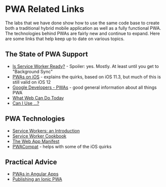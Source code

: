 # PWA Related Links

The labs that we have done show how to use the same code base to create both a traditional hybrid mobile application as well as a fully functional PWA. The technologies behind PWAs are fairly new and continue to expand. Here are some links that help keep up to date on various topics.

## The State of PWA Support

* <a href="https://jakearchibald.github.io/isserviceworkerready/" target="_blank">Is Service Worker Ready?</a> - Spoiler: yes. Mostly. At least until you get to "Background Sync"
* <a href="https://medium.com/@firt/progressive-web-apps-on-ios-are-here-d00430dee3a7" target="_blank">PWAs on iOS</a> - explains the quirks, based on iOS 11.3, but much of this is still valid on iOS 12
* <a href="https://developers.google.com/web/progressive-web-apps/" target="_blank">Google Developers - PWAs</a> - good general information about all things PWA
* <a href="https://whatwebcando.today/" target="_blank">What Web Can Do Today</a>
* <a href="https://caniuse.com/" target="_blank">Can I Use ...?</a>


## PWA Technologies

* <a href="https://developers.google.com/web/fundamentals/primers/service-workers/" target="_blank">Service Workers: an Introduction</a>
* <a href="https://serviceworke.rs/" target="_blank">Service Worker Cookbook</a>
* <a href="https://developers.google.com/web/fundamentals/web-app-manifest/" target="_blank">The Web App Manifest</a>
* <a href="https://developers.google.com/web/updates/2018/07/pwacompat" target="_blank">PWACompat</a> - helps with some of the iOS quirks


## Practical Advice

* <a href="https://angular.io/guide/service-worker-intro" target="_blank">PWAs in Angular Apps</a>
* <a href="https://beta.ionicframework.com/docs/publishing/progressive-web-app" target="_blank">Publishing an Ionic PWA</a>
